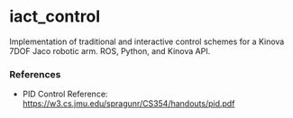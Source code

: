 # iact_control

Implementation of traditional and interactive control schemes for a Kinova 7DOF Jaco robotic arm. 
ROS, Python, and Kinova API.

### References
* PID Control Reference: https://w3.cs.jmu.edu/spragunr/CS354/handouts/pid.pdf
